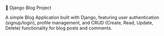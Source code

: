 📝 Django Blog Project

A simple Blog Application built with Django, featuring user authentication (signup/login), profile management, and CRUD (Create, Read, Update, Delete) functionality for blog posts and comments.
